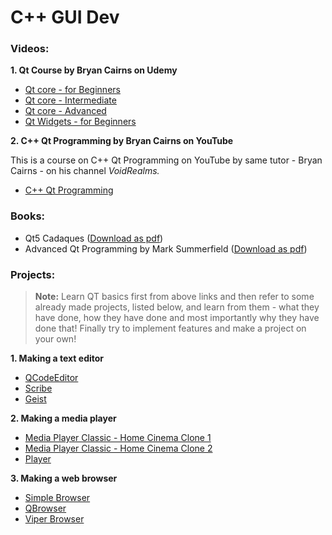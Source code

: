# C++ GUI Dev

### Videos:

**1. Qt Course by Bryan Cairns on Udemy**

- [Qt core - for Beginners](https://www.udemy.com/course/qt-core-for-beginners/)
- [Qt core - Intermediate](https://www.udemy.com/course/qt-core-intermediate/)
- [Qt core - Advanced](https://www.udemy.com/course/qt-core-advanced/)
- [Qt Widgets - for Beginners](https://www.udemy.com/course/qt-widgets-beginners/)

**2. C++ Qt Programming by Bryan Cairns on YouTube**

This is a course on C++ Qt Programming on YouTube by same tutor - Bryan Cairns - on his channel *VoidRealms.*

- [C++ Qt Programming](https://www.youtube.com/playlist?list=PL2D1942A4688E9D63)

### Books: 

- Qt5 Cadaques ([Download as pdf](https://qmlbook.github.io/assets/qt5_cadaques.pdf))
- Advanced Qt Programming by Mark Summerfield ([Download as pdf](http://www.cosmic-rays.ru/books62/2011Mark_Summerfield_Advanced_Qt_Programming.pdf))

 ### Projects:
 
> **Note:** Learn QT basics first from above links and then refer to some already made projects, listed below, and learn from them - what they have done, how they have done and most importantly why they have done that! Finally try to implement features and make a project on your own!

**1. Making a text editor**

- [QCodeEditor](https://github.com/Megaxela/QCodeEditor)
- [Scribe](https://github.com/AleksandrHovhannisyan/Scribe-Text-Editor)
- [Geist](https://github.com/jubal-R/Geist)

**2. Making a media player**
 
 - [Media Player Classic - Home Cinema Clone 1](https://github.com/rossy/mpc-qt)
 - [Media Player Classic - Home Cinema Clone 2](https://github.com/ahjolinna/mpc-qt)
 - [Player](https://github.com/lirios/player)
 
**3. Making a web browser**

- [Simple Browser](https://github.com/hootener/SimpleBrowser)
- [QBrowser](https://github.com/xtenzQ/QBrowser)
- [Viper Browser](https://github.com/LeFroid/Viper-Browser)